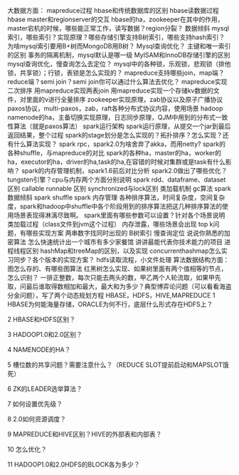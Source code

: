 大数据方面：
mapreduce过程
hbase和传统数据库的区别
hbase读数据过程
hbase master和regionserver的交互
hbase的ha，zookeeper在其中的作用，master宕机的时候，哪些能正常工作，读写数据？region分裂？
数据倾斜
mysql索引，哪些索引？实现原理？哪些存储引擎支持B树索引，哪些支持hash索引？
为啥mysql索引要用B+树而MongoDB用B树？
Mysql查询优化？
主键和唯一索引的区别
事务的隔离机制，mysql默认是哪一级
MyISAM和InnoDB存储引擎的区别
mysql查询优化，慢查询怎么去定位？
mysql中的各种锁，乐观锁，悲观锁（排他锁，共享锁）；行锁，表锁是怎么实现的？
mapreduce支持哪些join，map端？reduce端？semi join？semi join你可以通过什么算法去优化？
mapreduce实现二次排序
用mapreduce实现两表join
用mapreduce实现一个存储kv数据的文件，对里面的v进行全量排序
zookeeper实现原理，zab协议以及原子广播协议
paxos协议，multi-paxos，zab，raft各种分布式协议内容，使用场景
hadoop namenode的ha，主备切换实现原理，日志同步原理，QJM中用到的分布式一致性算法（就是paxos算法）
spark运行架构
spark运行原理，从提交一个jar到最后返回结果，整个过程
spark的stage划分是怎么实现的？拓扑排序？怎么实现？还有什么算法实现？
spark rpc，spark2.0为啥舍弃了akka，而用netty?
spark的各种shuffle，与mapreduce的对比
spark的各种ha，master的ha，worker的ha，executor的ha，driver的ha,task的ha,在容错的时候对集群或是task有什么影响？
spark的内存管理机制，spark1.6前后对比分析
spark2.0做出了哪些优化？tungsten引擎？cpu与内存两个方面分别说明
spark rdd、dataframe、dataset区别
callable runnable 区别
synchronized与lock区别
类加载机制
gc算法
spark数据倾斜
spark shuffle
spark 内存管理
各种排序算法，时间复杂度，空间复杂度，spark和hadoop中shuffle中各个阶段用到的排序算法把这几种排序算法的使用场景表现得淋漓尽致啊。
spark里面有哪些参数可以设置？针对各个场景说明
类加载过程（class文件到jvm这个过程）
内存泄露，哪些场景会出现
top k问题，有哪些实现方案
两串数字找同时出现的
B树索引
慢查询定位
说说你熟悉的加密算法
怎么快速统计出一个城市有多少家餐馆
讲讲最能代表你技术能力的项目
进程线程区别
hashMap和treeMap的区别，以及实现
concurrenthashmap怎么实习同步？各个版本的实现方案？
hdfs读取流程，小文件处理
算法数据结构方面：
图怎么存的、有哪些图算法
红黑树怎么实现、如果树里面有两个值相等的节点，怎么识别？
一排正整数，每次只能去两头的数，甲乙两个人轮流取，如果甲先取，问最后谁取得数相加和最大，最大和为多少？典型博弈论问题（可以看看海盗分金问题），写了两个动态规划方程
HBASE，HDFS，HIVE,MAPREDUCE
1 HBASE为何能海量存储，ORACLE为何不行，底层什么形式存在HDFS上？

2 HBASE和HDFS区别？

3 HADOOP1.0和2.0区别？

4 NAMENODE的HA？

5 槽位数的共享问题？需要注意什么？（REDUCE SLOT提前启动和MAPSLOT饿死）

6 ZK的LEADER选举算法？

7 如何设置优先级？

8 2.0如何资源调度？

9 MAPREDUCE和HIVE区别？HIVE的外部表和内部表？

10 怎么优化？

11 HADOOP1.0和2.0HDFS的BLOCK各为多少？
